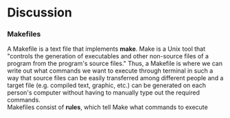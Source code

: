 # Discussion

### Makefiles
A Makefile is a text file that implements **make**. Make is a Unix tool that "controls the 
generation of executables and other non-source files of a program from the program's source
files." Thus, a Makefile is where we can write out what commands we want to execute through
terminal in such a way that source files can be easily transferred among different people
and a target file (e.g. compiled text, graphic, etc.) can be generated on each person's computer
without having to manually type out the required commands.  
Makefiles consist of __rules__, which tell Make what commands to execute 
